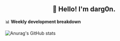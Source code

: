 <h2 align="center">👋 Hello! I'm darg0n.</h2>
<p align="center">
  
</p>

<!--
**dr-dargon/dr-dargon** is a ✨ _special_ ✨ repository because its `README.md` (this file) appears on your GitHub profile.

Here are some ideas to get you started:

- 🔭 I’m currently working on ...
- 🌱 I’m currently learning ...
- 👯 I’m looking to collaborate on ...
- 🤔 I’m looking for help with ...
- 💬 Ask me about ...
- 📫 How to reach me: ...
- 😄 Pronouns: ...
- ⚡ Fun fact: ...
-->
📊 **Weekly development breakdown**
<!--START_SECTION:waka-->
<!--END_SECTION:waka-->

<!-- [![Anurag's GitHub stats](https://github-readme-stats.vercel.app/api?username=dr-dargon)](https://github.com/dr-dargon/github-readme-stats) -->
![Anurag's GitHub stats](https://github-readme-stats.vercel.app/api?username=dr-dargon)
